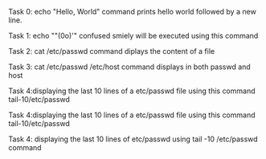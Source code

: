 Task 0: echo "Hello, World" command prints hello world followed by a new line.

Task 1: echo "\"(0o)'" confused smiely will be executed using this command

Task 2: cat /etc/passwd command diplays the content of a file

Task 3: cat /etc/passwd /etc/host command displays in both passwd and host

Task 4:displaying the last 10 lines of a etc/passwd file using this command tail-10/etc/passwd

Task 4:displaying the last 10 lines of a etc/passwd file using this command tail-10/etc/passwd

Task 4: displaying the last 10 lines of etc/passwd using tail -10 /etc/passwd command

